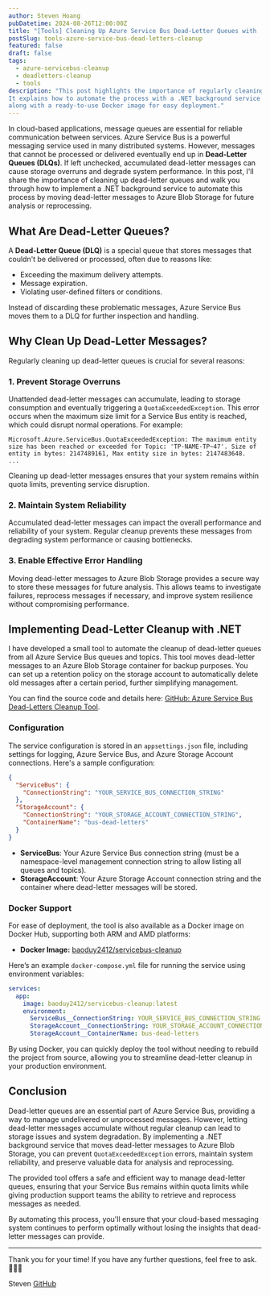 ```yaml
---
author: Steven Hoang
pubDatetime: 2024-08-26T12:00:00Z
title: "[Tools] Cleaning Up Azure Service Bus Dead-Letter Queues with .NET"
postSlug: tools-azure-service-bus-dead-letters-cleanup
featured: false
draft: false
tags:
  - azure-servicebus-cleanup
  - deadletters-cleanup
  - tools
description: "This post highlights the importance of regularly cleaning Azure Service Bus Dead-Letter Queues (DLQs) to prevent `QuotaExceededException` storage issues and maintain performance. 
It explains how to automate the process with a .NET background service that moves dead-letter messages to Azure Blob Storage for future analysis, 
along with a ready-to-use Docker image for easy deployment."
---
```



In cloud-based applications, message queues are essential for reliable communication between services. Azure Service Bus is a powerful messaging service used in many distributed systems. 
However, messages that cannot be processed or delivered eventually end up in **Dead-Letter Queues (DLQs)**. If left unchecked, accumulated dead-letter messages can cause storage overruns and degrade system performance. 
In this post, I'll share the importance of cleaning up dead-letter queues and walk you through how to implement a .NET background service to automate this process by moving dead-letter messages to Azure Blob Storage for future analysis or reprocessing.

## What Are Dead-Letter Queues?

A **Dead-Letter Queue (DLQ)** is a special queue that stores messages that couldn't be delivered or processed, often due to reasons like:
- Exceeding the maximum delivery attempts.
- Message expiration.
- Violating user-defined filters or conditions.

Instead of discarding these problematic messages, Azure Service Bus moves them to a DLQ for further inspection and handling.

## Why Clean Up Dead-Letter Messages?

Regularly cleaning up dead-letter queues is crucial for several reasons:

### 1. Prevent Storage Overruns
Unattended dead-letter messages can accumulate, leading to storage consumption and eventually triggering a `QuotaExceededException`. This error occurs when the maximum size limit for a Service Bus entity is reached, which could disrupt normal operations. For example:

```
Microsoft.Azure.ServiceBus.QuotaExceededException: The maximum entity size has been reached or exceeded for Topic: 'TP-NAME-TP~47'. Size of entity in bytes: 2147489161, Max entity size in bytes: 2147483648.
...
```

Cleaning up dead-letter messages ensures that your system remains within quota limits, preventing service disruption.

### 2. Maintain System Reliability
Accumulated dead-letter messages can impact the overall performance and reliability of your system. Regular cleanup prevents these messages from degrading system performance or causing bottlenecks.

### 3. Enable Effective Error Handling
Moving dead-letter messages to Azure Blob Storage provides a secure way to store these messages for future analysis. This allows teams to investigate failures, reprocess messages if necessary, and improve system resilience without compromising performance.

## Implementing Dead-Letter Cleanup with .NET

I have developed a small tool to automate the cleanup of dead-letter queues from all Azure Service Bus queues and topics. This tool moves dead-letter messages to an Azure Blob Storage container for backup purposes. You can set up a retention policy on the storage account to automatically delete old messages after a certain period, further simplifying management.

You can find the source code and details here: [GitHub: Azure Service Bus Dead-Letters Cleanup Tool](https://github.com/baoduy/tool-serviceBus-deadLetters-cleanup).

### Configuration

The service configuration is stored in an `appsettings.json` file, including settings for logging, Azure Service Bus, and Azure Storage Account connections. Here's a sample configuration:

```json
{
  "ServiceBus": {
    "ConnectionString": "YOUR_SERVICE_BUS_CONNECTION_STRING"
  },
  "StorageAccount": {
    "ConnectionString": "YOUR_STORAGE_ACCOUNT_CONNECTION_STRING",
    "ContainerName": "bus-dead-letters"
  }
}
```

- **ServiceBus**: Your Azure Service Bus connection string (must be a namespace-level management connection string to allow listing all queues and topics).
- **StorageAccount**: Your Azure Storage Account connection string and the container where dead-letter messages will be stored.

### Docker Support

For ease of deployment, the tool is also available as a Docker image on Docker Hub, supporting both ARM and AMD platforms:

- **Docker Image:** [baoduy2412/servicebus-cleanup](https://hub.docker.com/r/baoduy2412/servicebus-cleanup/tags)

Here’s an example `docker-compose.yml` file for running the service using environment variables:

```yaml
services:
  app:
    image: baoduy2412/servicebus-cleanup:latest
    environment:
      ServiceBus__ConnectionString: YOUR_SERVICE_BUS_CONNECTION_STRING
      StorageAccount__ConnectionString: YOUR_STORAGE_ACCOUNT_CONNECTION_STRING
      StorageAccount__ContainerName: bus-dead-letters
```

By using Docker, you can quickly deploy the tool without needing to rebuild the project from source, allowing you to streamline dead-letter cleanup in your production environment.

## Conclusion

Dead-letter queues are an essential part of Azure Service Bus, providing a way to manage undelivered or unprocessed messages. However, letting dead-letter messages accumulate without regular cleanup can lead to storage issues and system degradation. By implementing a .NET background service that moves dead-letter messages to Azure Blob Storage, you can prevent `QuotaExceededException` errors, maintain system reliability, and preserve valuable data for analysis and reprocessing.

The provided tool offers a safe and efficient way to manage dead-letter queues, ensuring that your Service Bus remains within quota limits while giving production support teams the ability to retrieve and reprocess messages as needed.

By automating this process, you'll ensure that your cloud-based messaging system continues to perform optimally without losing the insights that dead-letter messages can provide.

<hr/>

Thank you for your time! If you have any further questions, feel free to ask. 🌟✨🎁

Steven
[GitHub](<[https://github.com/baoduy](https://github.com/baoduy)>)